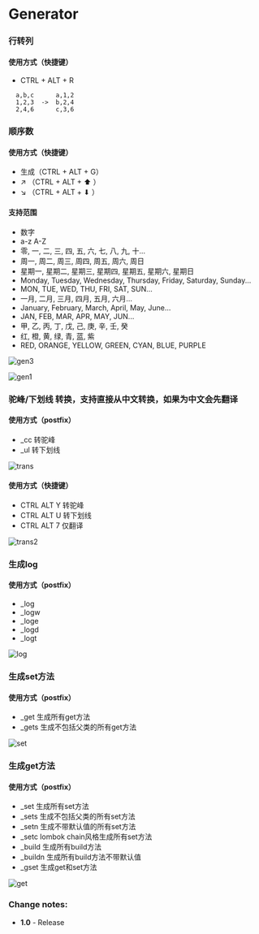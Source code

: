 # Generator
<!-- Plugin description -->
### 行转列
#### 使用方式（快捷键）
- CTRL + ALT + R
```
  a,b,c      a,1,2
  1,2,3  ->  b,2,4
  2,4,6      c,3,6
```

### 顺序数 
#### 使用方式（快捷键）
- 生成（CTRL + ALT + G）
- ↗ （CTRL + ALT + ⬆ ）
- ↘ （CTRL + ALT + ⬇ ）

#### 支持范围
- 数字
- a-z A-Z
- 零, 一, 二, 三, 四, 五, 六, 七, 八, 九, 十...
- 周一, 周二, 周三, 周四, 周五, 周六, 周日
- 星期一, 星期二, 星期三, 星期四, 星期五, 星期六, 星期日
- Monday, Tuesday, Wednesday, Thursday, Friday, Saturday, Sunday...
- MON, TUE, WED, THU, FRI, SAT, SUN...
- 一月, 二月, 三月, 四月, 五月, 六月...
- January, February, March, April, May, June...
- JAN, FEB, MAR, APR, MAY, JUN...
- 甲, 乙, 丙, 丁, 戊, 己, 庚, 辛, 壬, 癸
- 红, 橙, 黄, 绿, 青, 蓝, 紫
- RED, ORANGE, YELLOW, GREEN, CYAN, BLUE, PURPLE

![gen3](https://github.com/pursue-wind/intellij-plugin-bobobox/assets/40025981/afd094c2-cc2a-4cb1-9747-3487c523effb)

![gen1](https://github.com/pursue-wind/intellij-plugin-bobobox/assets/40025981/a2b0e97d-4c88-4a32-bea3-f275de9478ca)


### 驼峰/下划线 转换，支持直接从中文转换，如果为中文会先翻译
#### 使用方式（postfix）
- _cc 转驼峰
- _ul 转下划线

![trans](https://github.com/pursue-wind/intellij-plugin-bobobox/assets/40025981/0e3948eb-168b-4451-a9dd-dc00608df25e)
#### 使用方式（快捷键）
- CTRL ALT Y 转驼峰
- CTRL ALT U 转下划线
- CTRL ALT 7 仅翻译

![trans2](https://github.com/pursue-wind/intellij-plugin-bobobox/assets/40025981/135fb9d2-b04e-4937-af0c-696663ca3980)

### 生成log
#### 使用方式（postfix）
- _log 
- _logw
- _loge
- _logd
- _logt

![log](https://github.com/pursue-wind/intellij-plugin-bobobox/assets/40025981/bbda7f9d-db5e-4640-a914-8a4aa1870650)

### 生成set方法 
#### 使用方式（postfix）
- _get 生成所有get方法
- _gets 生成不包括父类的所有get方法

![set](https://github.com/pursue-wind/intellij-plugin-bobobox/assets/40025981/84a57115-4155-4122-a0ea-72a6aee9ac5e)

### 生成get方法
#### 使用方式（postfix）
- _set 生成所有set方法
- _sets 生成不包括父类的所有set方法
- _setn 生成不带默认值的所有set方法
- _setc lombok chain风格生成所有set方法
- _build 生成所有build方法
- _buildn 生成所有build方法不带默认值
- _gset 生成get和set方法

![get](https://github.com/pursue-wind/intellij-plugin-bobobox/assets/40025981/d9b9b4ed-21e0-40e2-a943-0f279cf7e263)
<!-- Plugin description end -->

### Change notes:
<!-- Change notes -->
* __1.0__ - Release
<!-- Change notes end -->